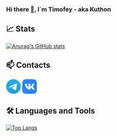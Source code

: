 ### Hi there 👋, I`m Timofey - aka Kuthon

## 📈 Stats

[![Anurag's GitHub stats](https://github-readme-stats.vercel.app/api?username=kuthon&show_icons=true&disable_animations=1&theme=nord)](https://github.com/anuraghazra/github-readme-stats)

## 📫 Contacts
[<img height="40" src="docs/assests/images/Telegram.svg">][Telegram]
[<img height="40" src="docs/assests/images/VK.svg">][VK]

[//]:  https://github.com/sindresorhus/css-in-readme-like-wat

## 🛠️ Languages and Tools
[![Top Langs](https://github-readme-stats.vercel.app/api/top-langs/?username=kuthon&layout=compact&theme=nord)](https://github.com/Kuthon?tab=repositories)

[Telegram]: https://t.me/mrgqb
[VK]: https://vk.com/kuthon

